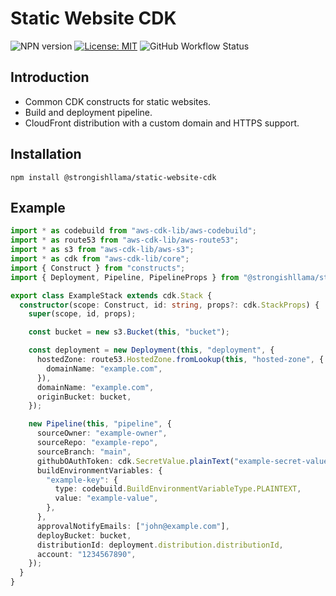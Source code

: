 # Static Website CDK

![NPN version](https://img.shields.io/npm/v/@strongishllama/static-website-cdk)
[![License: MIT](https://img.shields.io/badge/License-MIT-yellow.svg)](https://raw.githubusercontent.com/strongishllama/static-website-cdk/main/LICENSE)
![GitHub Workflow Status](https://img.shields.io/github/workflow/status/strongishllama/static-website-cdk/Release)

## Introduction
* Common CDK constructs for static websites.
* Build and deployment pipeline.
* CloudFront distribution with a custom domain and HTTPS support.

## Installation
```
npm install @strongishllama/static-website-cdk
```

## Example
```ts
import * as codebuild from "aws-cdk-lib/aws-codebuild";
import * as route53 from "aws-cdk-lib/aws-route53";
import * as s3 from "aws-cdk-lib/aws-s3";
import * as cdk from "aws-cdk-lib/core";
import { Construct } from "constructs";
import { Deployment, Pipeline, PipelineProps } from "@strongishllama/static-website-cdk";

export class ExampleStack extends cdk.Stack {
  constructor(scope: Construct, id: string, props?: cdk.StackProps) {
    super(scope, id, props);

    const bucket = new s3.Bucket(this, "bucket");

    const deployment = new Deployment(this, "deployment", {
      hostedZone: route53.HostedZone.fromLookup(this, "hosted-zone", {
        domainName: "example.com",
      }),
      domainName: "example.com",
      originBucket: bucket,
    });

    new Pipeline(this, "pipeline", {
      sourceOwner: "example-owner",
      sourceRepo: "example-repo",
      sourceBranch: "main",
      githubOAuthToken: cdk.SecretValue.plainText("example-secret-value"),
      buildEnvironmentVariables: {
        "example-key": {
          type: codebuild.BuildEnvironmentVariableType.PLAINTEXT,
          value: "example-value",
        },
      },
      approvalNotifyEmails: ["john@example.com"],
      deployBucket: bucket,
      distributionId: deployment.distribution.distributionId,
      account: "1234567890",
    });
  }
}
```

